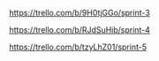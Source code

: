 https://trello.com/b/9H0tjGGo/sprint-3

https://trello.com/b/RJdSuHib/sprint-4

https://trello.com/b/tzyLhZ01/sprint-5